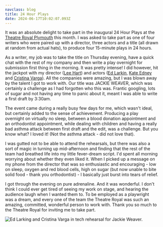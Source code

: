 ```yaml
---
navclass: blog
title: 24 Hour Plays
date: 2024-06-17T10:02:07.093Z
---
```

I﻿t was an absolute delight to take part in the inaugural 24 Hour Plays at the [Theatre Royal Plymouth](https://theatreroyal.com/) this month. I was asked to take part as one of four writers who were paired up with a director, three actors and a title (all drawn at random from actual hats), to produce four 15-minute plays in 24 hours.

A﻿s a writer, my job was to take the title on Thursday evening, have a quick chat with the rest of my company and then write a play overnight for submission first thing in the morning. It was pretty intense! I did however, hit the jackpot with my director ([Lee Hart](https://www.instagram.com/leejhart/)) and actors ([Ed Larkin,](https://www.instagram.com/edlarkin/) [Kate Edney](https://www.instagram.com/kate_edney_russell/) and [Cristina Varga](https://www.instagram.com/cristina.vargaa/)). All the companies were amazing, but I was blown away by the talent I got to work with. Our title was JACKIE WEAVER, which was certainly a challenge as I had forgotten who this was. Frantic googling, lots of sugar and not having any time to panic about it, meant I was able to write a first draft by 3:30am.

T﻿he event came during a really busy few days for me, which wasn't ideal, but certainly added to the sense of achievement. Producing a play overnight on virtually no sleep, between a blood donation appointment and an orthodontist appointment, while dealing with children and having a really bad asthma attack between first draft and the edit, was a challenge. But you know what? I loved it! (Not the asthma attack - did not love that).  

I﻿ was gutted not to be able to attend the rehearsals, but there was also a sort of magic in turning up mid-afternoon and finding that the rest of the team had breathed life into my little fever-dream script. I'd spent all morning worrying about whether they even liked it. When I picked up a message on my phone from the director that was so enthusiastic and encouraging - low on sleep, oxygen and red blood cells, high on sugar (but now unable to bite solid food - thank you orthodontist) - I basically just burst into tears of relief.

I﻿ got through the evening on pure adrenaline. And it was wonderful. I don't think I could ever get tired of seeing my work on stage, and hearing the audience laugh when I wanted them to. To be employed as a playwright was a dream, and every one of the team the Theatre Royal was such an amazing, committed, wonderful person to work with. Thank you so much to the Theatre Royal for inviting me to take part.

![Ed Larking and Cristina Varga in tech rehearsal for Jackie Weaver.](/uploads/9c8b4157-97f5-4764-8013-19d1fdac894e.jpg)